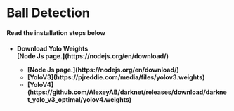 <h1>Ball Detection</h1>

<h4>Read the installation steps below<h4>
<ul>
<li>Download Yolo Weights</li>
  [Node Js page.](https://nodejs.org/en/download/)
<ul>
  <li>[Node Js page.](https://nodejs.org/en/download/)</li>
<li>[YoloV3](https://pjreddie.com/media/files/yolov3.weights)</li>
<li>[YoloV4](https://github.com/AlexeyAB/darknet/releases/download/darknet_yolo_v3_optimal/yolov4.weights)</li>
</ul>
</ul>
